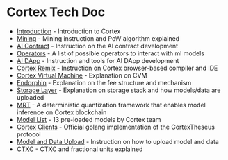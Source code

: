# Cortex Tech Doc

- [Introduction](cortex-intro.md) - Introduction to Cortex
- [Mining](mining.md) - Mining instruction and PoW algorithm explained
- [AI Contract](ai-contracts.md) - Instruction on the AI contract development
- [Operators](cvm-operators) - A list of possible operators to interact with ml models
- [AI DApp](ai-dapps.md) - Instruction and tools for AI DApp development
- [Cortex Remix](cortex-remix.md) - Instruction on Cortex browser-based compiler and IDE
- [Cortex Virtual Machine](cvm.md) - Explanation on CVM
- [Endorphin](endorphin.md) - Explanation on the fee structure and mechanism
- [Storage Layer](storage-layer.md) - Explanation on storage stack and how models/data are uploaded
- [MRT](mrt.md) - A deterministic quantization framework that enables model inference on Cortex blockchain
- [Model List](model-list.md) - 13 pre-loaded models by Cortex team
- [Cortex Clients](clients) - Official golang implementation of the CortexTheseus protocol
- [Model and Data Upload](model-data-upload) - Instruction on how to upload model and data
- [CTXC](ctxc.md) - CTXC and fractional units explained

